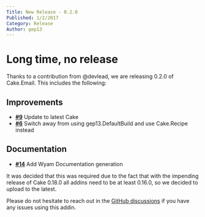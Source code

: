 ```yaml
---
Title: New Release - 0.2.0
Published: 1/2/2017
Category: Release
Author: gep13
---
```


# Long time, no release

Thanks to a contribution from @devlead, we are releasing 0.2.0 of Cake.Email.  This includes the following:

## Improvements

- [__#9__](https://github.com/cake-contrib/Cake.Email/issues/9) Update to latest Cake
- [__#6__](https://github.com/cake-contrib/Cake.Email/issues/6) Switch away from using gep13.DefaultBuild and use Cake.Recipe instead

## Documentation

- [__#14__](https://github.com/cake-contrib/Cake.Email/issues/14) Add Wyam Documentation generation

It was decided that this was required due to the fact that with the impending release of Cake 0.18.0 all addins need to be at least 0.16.0, so we decided to upload to the latest.

Please do not hesitate to reach out in the [GitHub discussions](https://github.com/cake-build/cake/discussions/categories/extension-q-a) if you have any issues using this addin.